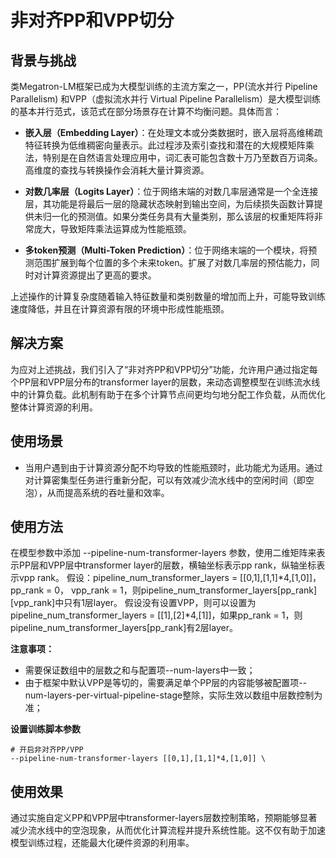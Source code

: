 # 非对齐PP和VPP切分

## 背景与挑战

类Megatron-LM框架已成为大模型训练的主流方案之一，PP(流水并行 Pipeline Parallelism) 和VPP（虚拟流水并行 Virtual Pipeline Parallelism）是大模型训练的基本并行范式，该范式在部分场景存在计算不均衡问题。具体而言：

- **嵌入层（Embedding Layer）**：在处理文本或分类数据时，嵌入层将高维稀疏特征转换为低维稠密向量表示。此过程涉及索引查找和潜在的大规模矩阵乘法，特别是在自然语言处理应用中，词汇表可能包含数十万乃至数百万词条。高维度的查找与转换操作会消耗大量计算资源。

- **对数几率层（Logits Layer）**：位于网络末端的对数几率层通常是一个全连接层，其功能是将最后一层的隐藏状态映射到输出空间，为后续损失函数计算提供未归一化的预测值。如果分类任务具有大量类别，那么该层的权重矩阵将非常庞大，导致矩阵乘法运算成为性能瓶颈。

- **多token预测（Multi-Token Prediction）**：位于网络末端的一个模块，将预测范围扩展到每个位置的多个未来token。扩展了对数几率层的预估能力，同时对计算资源提出了更高的要求。

上述操作的计算复杂度随着输入特征数量和类别数量的增加而上升，可能导致训练速度降低，并且在计算资源有限的环境中形成性能瓶颈。

## 解决方案

为应对上述挑战，我们引入了“非对齐PP和VPP切分”功能，允许用户通过指定每个PP层和VPP层分布的transformer layer的层数，来动态调整模型在训练流水线中的计算负载。此机制有助于在多个计算节点间更均匀地分配工作负载，从而优化整体计算资源的利用。


## 使用场景

- 当用户遇到由于计算资源分配不均导致的性能瓶颈时，此功能尤为适用。通过对计算密集型任务进行重新分配，可以有效减少流水线中的空闲时间（即空泡），从而提高系统的吞吐量和效率。

## 使用方法

在模型参数中添加 --pipeline-num-transformer-layers 参数，使用二维矩阵来表示PP层和VPP层中transformer layer的层数，横轴坐标表示pp rank，纵轴坐标表示vpp rank。
假设：pipeline_num_transformer_layers = [[0,1],[1,1]*4,[1,0]]，pp_rank = 0， vpp_rank = 1，则pipeline_num_transformer_layers[pp_rank][vpp_rank]中只有1层layer。
假设没有设置VPP，则可以设置为pipeline_num_transformer_layers = [[1],[2]*4,[1]]，如果pp_rank = 1，则pipeline_num_transformer_layers[pp_rank]有2层layer。

**注意事项：**
- 需要保证数组中的层数之和与配置项--num-layers中一致；
- 由于框架中默认VPP是等切的，需要满足单个PP层的内容能够被配置项--num-layers-per-virtual-pipeline-stage整除，实际生效以数组中层数控制为准；

**设置训练脚本参数**
```shell
# 开启非对齐PP/VPP
--pipeline-num-transformer-layers [[0,1],[1,1]*4,[1,0]] \
```

## 使用效果
通过实施自定义PP和VPP层中transformer-layers层数控制策略，预期能够显著减少流水线中的空泡现象，从而优化计算流程并提升系统性能。这不仅有助于加速模型训练过程，还能最大化硬件资源的利用率。
